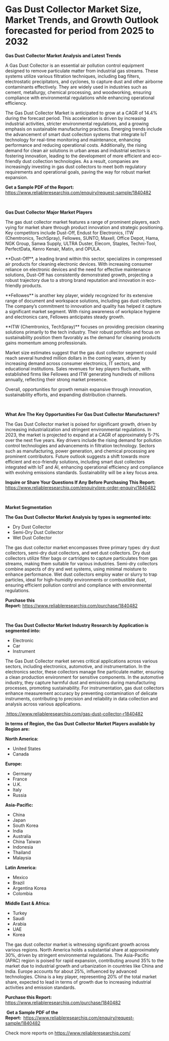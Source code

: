 <p><h1>Gas Dust Collector Market Size, Market Trends, and Growth Outlook forecasted for period from 2025 to 2032</h1></p><p><strong>Gas Dust Collector Market Analysis and Latest Trends</strong></p>
<p><p>A Gas Dust Collector is an essential air pollution control equipment designed to remove particulate matter from industrial gas streams. These systems utilize various filtration techniques, including bag filters, electrostatic precipitators, and cyclones, to capture dust and other airborne contaminants effectively. They are widely used in industries such as cement, metallurgy, chemical processing, and woodworking, ensuring compliance with environmental regulations while enhancing operational efficiency.</p><p>The Gas Dust Collector Market is anticipated to grow at a CAGR of 14.4% during the forecast period. This acceleration is driven by increasing industrial activities, stricter environmental regulations, and a growing emphasis on sustainable manufacturing practices. Emerging trends include the advancement of smart dust collection systems that integrate IoT technology for real-time monitoring and maintenance, enhancing performance and reducing operational costs. Additionally, the rising demand for clean air solutions in urban areas and industrial sectors is fostering innovation, leading to the development of more efficient and eco-friendly dust collection technologies. As a result, companies are increasingly investing in gas dust collectors to meet both regulatory requirements and operational goals, paving the way for robust market expansion.</p></p>
<p><strong>Get a Sample PDF of the Report:&nbsp;</strong> <a href="https://www.reliableresearchiq.com/enquiry/request-sample/1840482?utm_campaign=2535&utm_medium=2&utm_source=Github&utm_content=ia&utm_term=28022025&utm_id=gas-dust-collector">https://www.reliableresearchiq.com/enquiry/request-sample/1840482</a></p>
<p>&nbsp;</p>
<p><strong>Gas Dust Collector Major Market Players</strong></p>
<p><p>The gas dust collector market features a range of prominent players, each vying for market share through product innovation and strategic positioning. Key competitors include Dust-Off, Endust for Electronics, ITW (Chemtronics, TechSpray), Fellowes, SUNTO, Maxell, Office Depot, Hama, NGK Group, Sanwa Supply, ULTRA Duster, Elecom, Staples, Techni-Tool, PerfectData, Kenro Kenair, Matin, and OPULA.</p><p>**Dust-Off**, a leading brand within this sector, specializes in compressed air products for cleaning electronic devices. With increasing consumer reliance on electronic devices and the need for effective maintenance solutions, Dust-Off has consistently demonstrated growth, projecting a robust trajectory due to a strong brand reputation and innovation in eco-friendly products.</p><p>**Fellowes** is another key player, widely recognized for its extensive range of document and workspace solutions, including gas dust collectors. The company’s commitment to innovation and quality has helped it capture a significant market segment. With rising awareness of workplace hygiene and electronics care, Fellowes anticipates steady growth.</p><p>**ITW (Chemtronics, TechSpray)** focuses on providing precision cleaning solutions primarily to the tech industry. Their robust portfolio and focus on sustainability position them favorably as the demand for cleaning products gains momentum among professionals.</p><p>Market size estimates suggest that the gas dust collector segment could reach several hundred million dollars in the coming years, driven by increasing demand across consumer electronics, IT sectors, and educational institutions. Sales revenues for key players fluctuate, with established firms like Fellowes and ITW generating hundreds of millions annually, reflecting their strong market presence.</p><p>Overall, opportunities for growth remain expansive through innovation, sustainability efforts, and expanding distribution channels.</p></p>
<p>&nbsp;</p>
<p><strong>What Are The Key Opportunities For Gas Dust Collector Manufacturers?</strong></p>
<p><p>The Gas Dust Collector market is poised for significant growth, driven by increasing industrialization and stringent environmental regulations. In 2023, the market is projected to expand at a CAGR of approximately 5-7% over the next five years. Key drivers include the rising demand for pollution control technologies and advancements in filtration technology. Sectors such as manufacturing, power generation, and chemical processing are prominent contributors. Future outlook suggests a shift towards more efficient and eco-friendly solutions, including smart dust collectors integrated with IoT and AI, enhancing operational efficiency and compliance with evolving emissions standards. Sustainability will be a key focus area.</p></p>
<p><strong>Inquire or Share Your Questions If Any Before Purchasing This Report:</strong> <a href="https://www.reliableresearchiq.com/enquiry/pre-order-enquiry/1840482?utm_campaign=2535&utm_medium=2&utm_source=Github&utm_content=ia&utm_term=28022025&utm_id=gas-dust-collector">https://www.reliableresearchiq.com/enquiry/pre-order-enquiry/1840482</a></p>
<p>&nbsp;</p>
<p><strong>Market Segmentation</strong></p>
<p><strong>The Gas Dust Collector Market Analysis by types is segmented into:</strong></p>
<p><ul><li>Dry Dust Collector</li><li>Semi-Dry Dust Collector</li><li>Wet Dust Collector</li></ul></p>
<p><p>The gas dust collector market encompasses three primary types: dry dust collectors, semi-dry dust collectors, and wet dust collectors. Dry dust collectors utilize filter bags or cartridges to capture particulates from gas streams, making them suitable for various industries. Semi-dry collectors combine aspects of dry and wet systems, using minimal moisture to enhance performance. Wet dust collectors employ water or slurry to trap particles, ideal for high-humidity environments or combustible dust, ensuring efficient pollution control and compliance with environmental regulations.</p></p>
<p><strong>Purchase this Report:&nbsp;</strong><a href="https://www.reliableresearchiq.com/purchase/1840482?utm_campaign=2535&utm_medium=2&utm_source=Github&utm_content=ia&utm_term=28022025&utm_id=gas-dust-collector">https://www.reliableresearchiq.com/purchase/1840482</a></p>
<p>&nbsp;</p>
<p><strong>The Gas Dust Collector Market Industry Research by Application is segmented into:</strong></p>
<p><ul><li>Electronic</li><li>Car</li><li>Instrument</li></ul></p>
<p><p>The Gas Dust Collector market serves critical applications across various sectors, including electronics, automotive, and instrumentation. In the electronics sector, these collectors manage fine particulate matter, ensuring a clean production environment for sensitive components. In the automotive industry, they capture harmful dust and emissions during manufacturing processes, promoting sustainability. For instrumentation, gas dust collectors enhance measurement accuracy by preventing contamination of delicate instruments, contributing to precision and reliability in data collection and analysis across various applications.</p></p>
<p><a href="https://www.reliableresearchiq.com/gas-dust-collector-r1840482?utm_campaign=2535&utm_medium=2&utm_source=Github&utm_content=ia&utm_term=28022025&utm_id=gas-dust-collector">&nbsp;https://www.reliableresearchiq.com/gas-dust-collector-r1840482</a></p>
<p><strong>In terms of Region, the Gas Dust Collector Market Players available by Region are:</strong></p>
<p>
    <p> <strong> North America: </strong>
        <ul>
            <li>United States</li>
            <li>Canada</li>
        </ul>
        </p> 
    <p> <strong> Europe: </strong>
        <ul>
            <li>Germany</li>
            <li>France</li>
            <li>U.K.</li>
            <li>Italy</li>
            <li>Russia</li>
        </ul>
        </p> 
    <p> <strong> Asia-Pacific: </strong>
        <ul>
            <li>China</li>
            <li>Japan</li>
            <li>South Korea</li>
            <li>India</li>
            <li>Australia</li>
            <li>China Taiwan</li>
            <li>Indonesia</li>
            <li>Thailand</li>
            <li>Malaysia</li>
        </ul>
        </p> 
    <p> <strong> Latin America: </strong>
        <ul>
            <li>Mexico</li>
            <li>Brazil</li>
            <li>Argentina Korea</li>
            <li>Colombia</li>
        </ul>
        </p> 
    <p> <strong> Middle East & Africa: </strong>
        <ul>
            <li>Turkey</li>
            <li>Saudi</li>
            <li>Arabia</li>
            <li>UAE</li>
            <li>Korea</li>
        </ul>
    </p>
    </p>
<p><p>The gas dust collector market is witnessing significant growth across various regions. North America holds a substantial share at approximately 30%, driven by stringent environmental regulations. The Asia-Pacific (APAC) region is poised for rapid expansion, contributing around 35% to the market due to industrial growth and urbanization in countries like China and India. Europe accounts for about 25%, influenced by advanced technologies. China is a key player, representing 20% of the total market share, expected to lead in terms of growth due to increasing industrial activities and emission standards.</p></p>
<p><strong>Purchase this Report: </strong><a href="https://www.reliableresearchiq.com/purchase/1840482?utm_campaign=2535&utm_medium=2&utm_source=Github&utm_content=ia&utm_term=28022025&utm_id=gas-dust-collector">https://www.reliableresearchiq.com/purchase/1840482</a></p>
<p>&nbsp;<strong>Get a Sample PDF of the Report:&nbsp;&nbsp;</strong><a href="https://www.reliableresearchiq.com/enquiry/request-sample/1840482?utm_campaign=2535&utm_medium=2&utm_source=Github&utm_content=ia&utm_term=28022025&utm_id=gas-dust-collector">https://www.reliableresearchiq.com/enquiry/request-sample/1840482</a></p>
<p><strong></strong></p>
<p>Check more reports on <a href="https://www.reliableresearchiq.com/?utm_campaign=2535&utm_medium=2&utm_source=Github&utm_content=ia&utm_term=28022025&utm_id=gas-dust-collector">https://www.reliableresearchiq.com/</a></p>